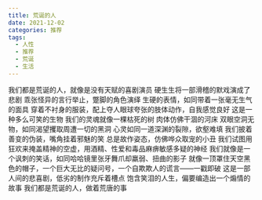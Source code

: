 ```yaml
---
title: 荒诞的人
date: 2021-12-02
categories: 推荐
tags:
  - 人性
  - 推荐
  - 荒诞
  - 生活
---
```


我们都是荒诞的人，就像是没有天赋的喜剧演员
硬生生将一部滑稽的默戏演成了悲剧<!--more-->
乖张怪异的言行举止，蹩脚的角色演绎
生硬的表情，如同带着一张毫无生气的面具
穿着不衬身的服装，配上夺人眼球夸张的肢体动作，自我感觉良好
这是一种多么可笑的生物
我们的灵魂就像一棵枯死的树
肉体仿佛干涸的河床
双眼空洞无物，如同渴望攫取周遭一切的黑洞
心灵如同一道深渊的裂隙，欲壑难填
我们披着善变的伪装，嘴角挂着邪魅的笑
总是故作姿态，仿佛哗众取宠的小丑
我们试图用狂欢来掩盖精神的空虚，用酒精、性爱和毒品麻痹敏感多疑的神经
我们就像是一个讽刺的笑话，如同哈哈镜里张牙舞爪却羸弱、扭曲的影子
就像一顶罩住天空黑色的帽子，一个巨大无比的疑问号，一个自欺欺人的谎言——一戳即破
这是一部人间的悲喜剧，低劣的制作充斥着槽点
饱含笑泪的人生，偏要编造出一个煽情的故事
我们都是荒诞的人，做着荒唐的事
